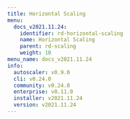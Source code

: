 ```yaml
---
title: Horizontal Scaling
menu:
  docs_v2021.11.24:
    identifier: rd-horizontal-scaling
    name: Horizontal Scaling
    parent: rd-scaling
    weight: 10
menu_name: docs_v2021.11.24
info:
  autoscaler: v0.9.0
  cli: v0.24.0
  community: v0.24.0
  enterprise: v0.11.0
  installer: v2021.11.24
  version: v2021.11.24
---
```


